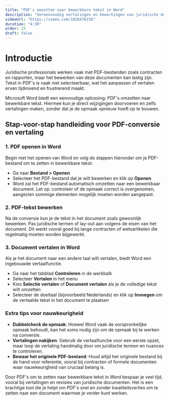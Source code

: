 ```yaml
---
title: "PDF's omzetten naar bewerkbare tekst in Word"
description: "Vereenvoudig vertalingen en bewerkingen van juridische documenten"
videoUrl: "https://vimeo.com/1026476236"
duration: "4:30"
order: 23
draft: false
---
```


# Introductie

Juridische professionals werken vaak met PDF-bestanden zoals contracten en rapporten, maar het bewerken van deze documenten kan lastig zijn. Tekst in PDF's is vaak niet selecteerbaar, wat het aanpassen of vertalen ervan tijdrovend en frustrerend maakt.

Microsoft Word biedt een eenvoudige oplossing: PDF's omzetten naar bewerkbare tekst. Hiermee kun je direct wijzigingen doorvoeren en zelfs vertalingen maken, zonder dat je de opmaak opnieuw hoeft op te bouwen.

## Stap-voor-stap handleiding voor PDF-conversie en vertaling

### 1. PDF openen in Word
Begin met het openen van Word en volg de stappen hieronder om je PDF-bestand om te zetten in bewerkbare tekst:
- Ga naar **Bestand > Openen**
- Selecteer het PDF-bestand dat je wilt bewerken en klik op **Openen**
- Word zal het PDF-bestand automatisch omzetten naar een bewerkbaar document. Let op: controleer of de opmaak correct is overgenomen, aangezien sommige elementen mogelijk moeten worden aangepast.

### 2. PDF-tekst bewerken
Na de conversie kun je de tekst in het document zoals gewoonlijk bewerken. Pas juridische termen of lay-out aan volgens de eisen van het document. Dit werkt vooral goed bij lange contracten of wetsartikelen die regelmatig moeten worden bijgewerkt.

### 3. Document vertalen in Word
Als je het document naar een andere taal wilt vertalen, biedt Word een ingebouwde vertaalfunctie.
- Ga naar het tabblad **Controleren** in de werkbalk
- Selecteer **Vertalen** in het menu
- Kies **Selectie vertalen** of **Document vertalen** als je de volledige tekst wilt omzetten
- Selecteer de doeltaal (bijvoorbeeld Nederlands) en klik op **Invoegen** om de vertaalde tekst in het document te plaatsen

### Extra tips voor nauwkeurigheid

- **Dubbelcheck de opmaak**: Hoewel Word vaak de oorspronkelijke opmaak behoudt, kan het soms nodig zijn om de opmaak bij te werken na conversie.
- **Vertalingen nakijken**: Gebruik de vertaalfunctie voor een eerste opzet, maar loop de vertaling handmatig door om juridische termen en nuances te controleren.
- **Bewaar het originele PDF-bestand**: Houd altijd het originele bestand bij de hand voor referentie, vooral bij contracten of formele documenten waar nauwkeurigheid van cruciaal belang is.

Door PDF's om te zetten naar bewerkbare tekst in Word bespaar je veel tijd, vooral bij vertalingen en revisies van juridische documenten. Het is een krachtige tool die je helpt om PDF's snel en zonder kwaliteitsverlies om te zetten naar een document waarmee je verder kunt werken.